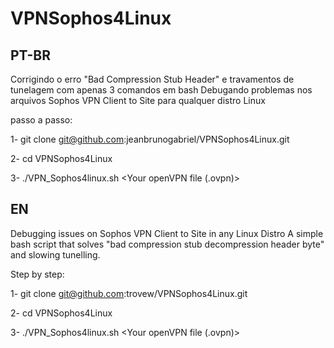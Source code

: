# VPNSophos4Linux
PT-BR
-
Corrigindo o erro "Bad Compression Stub Header" e travamentos de tunelagem com apenas 3 comandos em bash 
Debugando problemas nos arquivos Sophos VPN Client to Site para qualquer distro Linux 

passo a passo:

1- git clone git@github.com:jeanbrunogabriel/VPNSophos4Linux.git

2- cd VPNSophos4Linux

3- ./VPN_Sophos4linux.sh <Your openVPN file (.ovpn)>

EN
-
Debugging issues on Sophos VPN Client to Site in any Linux Distro
A simple bash script that solves "bad compression stub decompression header byte" and slowing tunelling. 

Step by step:

1- git clone git@github.com:trovew/VPNSophos4Linux.git

2- cd VPNSophos4Linux

3- ./VPN_Sophos4linux.sh <Your openVPN file (.ovpn)>
